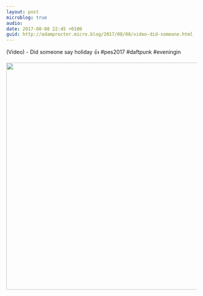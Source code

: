 ```yaml
---
layout: post
microblog: true
audio: 
date: 2017-08-08 22:45 +0100
guid: http://adamprocter.micro.blog/2017/08/08/video-did-someone.html
---
```

(Video) - Did someone say holiday 👍 #pes2017 #daftpunk #eveningin

<img src="http://discursive.adamprocter.co.uk/uploads/2017/a9cdbee2b2.jpg" width="600" height="600" />
